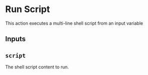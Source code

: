 # Run Script

This action executes a multi-line shell script from an input variable

## Inputs

## `script`

The shell script content to run.
